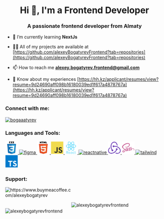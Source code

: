 <h1 align="center">Hi 👋, I'm a Frontend Developer</h1>
<h3 align="center">A passionate frontend developer from Almaty</h3>

- 🌱 I’m currently learning **NextJs**

- 👨‍💻 All of my projects are available at [https://github.com/alexeyBogatyrevFrontend?tab=repositories](https://github.com/alexeyBogatyrevFrontend?tab=repositories)

- 📫 How to reach me **alexey.bogatyrev.frontend@gmail.com**

- 📄 Know about my experiences [https://hh.kz/applicant/resumes/view?resume=9d24690aff098b16180039ed1f617a4878767a](https://hh.kz/applicant/resumes/view?resume=9d24690aff098b16180039ed1f617a4878767a)

<h3 align="left">Connect with me:</h3>
<p align="left">
<a href="https://instagram.com/bogaaatyrev" target="blank"><img align="center" src="https://raw.githubusercontent.com/rahuldkjain/github-profile-readme-generator/master/src/images/icons/Social/instagram.svg" alt="bogaaatyrev" height="30" width="40" /></a>
</p>

<h3 align="left">Languages and Tools:</h3>
<p align="left"> <a href="https://www.w3schools.com/css/" target="_blank" rel="noreferrer"> <img src="https://raw.githubusercontent.com/devicons/devicon/master/icons/css3/css3-original-wordmark.svg" alt="css3" width="40" height="40"/> </a> <a href="https://www.figma.com/" target="_blank" rel="noreferrer"> <img src="https://www.vectorlogo.zone/logos/figma/figma-icon.svg" alt="figma" width="40" height="40"/> </a> <a href="https://www.w3.org/html/" target="_blank" rel="noreferrer"> <img src="https://raw.githubusercontent.com/devicons/devicon/master/icons/html5/html5-original-wordmark.svg" alt="html5" width="40" height="40"/> </a> <a href="https://developer.mozilla.org/en-US/docs/Web/JavaScript" target="_blank" rel="noreferrer"> <img src="https://raw.githubusercontent.com/devicons/devicon/master/icons/javascript/javascript-original.svg" alt="javascript" width="40" height="40"/> </a> <a href="https://reactjs.org/" target="_blank" rel="noreferrer"> <img src="https://raw.githubusercontent.com/devicons/devicon/master/icons/react/react-original-wordmark.svg" alt="react" width="40" height="40"/> </a> <a href="https://reactnative.dev/" target="_blank" rel="noreferrer"> <img src="https://reactnative.dev/img/header_logo.svg" alt="reactnative" width="40" height="40"/> </a> <a href="https://redux.js.org" target="_blank" rel="noreferrer"> <img src="https://raw.githubusercontent.com/devicons/devicon/master/icons/redux/redux-original.svg" alt="redux" width="40" height="40"/> </a> <a href="https://sass-lang.com" target="_blank" rel="noreferrer"> <img src="https://raw.githubusercontent.com/devicons/devicon/master/icons/sass/sass-original.svg" alt="sass" width="40" height="40"/> </a> <a href="https://tailwindcss.com/" target="_blank" rel="noreferrer"> <img src="https://www.vectorlogo.zone/logos/tailwindcss/tailwindcss-icon.svg" alt="tailwind" width="40" height="40"/> </a> <a href="https://www.typescriptlang.org/" target="_blank" rel="noreferrer"> <img src="https://raw.githubusercontent.com/devicons/devicon/master/icons/typescript/typescript-original.svg" alt="typescript" width="40" height="40"/> </a> </p>

<h3 align="left">Support:</h3>
<p><a href="https://www.buymeacoffee.com/https://www.buymeacoffee.com/alexeybogatyrev"> <img align="left" src="https://cdn.buymeacoffee.com/buttons/v2/default-yellow.png" height="50" width="210" alt="https://www.buymeacoffee.com/alexeybogatyrev" /></a></p><br><br>

<p><img align="left" src="https://github-readme-stats.vercel.app/api/top-langs?username=alexeybogatyrevfrontend&show_icons=true&locale=en&layout=compact" alt="alexeybogatyrevfrontend" /></p>

<p>&nbsp;<img align="center" src="https://github-readme-stats.vercel.app/api?username=alexeybogatyrevfrontend&show_icons=true&locale=en" alt="alexeybogatyrevfrontend" /></p>
